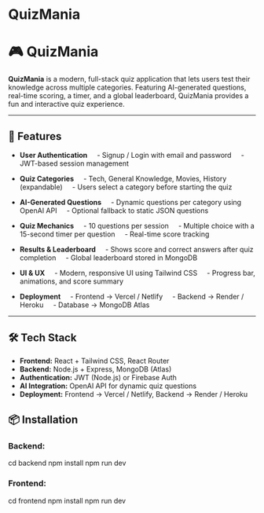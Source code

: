 # QuizMania

# 🎮 QuizMania

**QuizMania** is a modern, full-stack quiz application that lets users test their knowledge across multiple categories. Featuring AI-generated questions, real-time scoring, a timer, and a global leaderboard, QuizMania provides a fun and interactive quiz experience.  

---

## 🧠 Features

- **User Authentication**  
  - Signup / Login with email and password  
  - JWT-based session management  

- **Quiz Categories**  
  - Tech, General Knowledge, Movies, History (expandable)  
  - Users select a category before starting the quiz  

- **AI-Generated Questions**  
  - Dynamic questions per category using OpenAI API  
  - Optional fallback to static JSON questions  

- **Quiz Mechanics**  
  - 10 questions per session  
  - Multiple choice with a 15-second timer per question  
  - Real-time score tracking  

- **Results & Leaderboard**  
  - Shows score and correct answers after quiz completion  
  - Global leaderboard stored in MongoDB  

- **UI & UX**  
  - Modern, responsive UI using Tailwind CSS  
  - Progress bar, animations, and score summary  

- **Deployment**  
  - Frontend → Vercel / Netlify  
  - Backend → Render / Heroku  
  - Database → MongoDB Atlas  

---

## 🛠 Tech Stack

- **Frontend:** React + Tailwind CSS, React Router  
- **Backend:** Node.js + Express, MongoDB (Atlas)  
- **Authentication:** JWT (Node.js) or Firebase Auth  
- **AI Integration:** OpenAI API for dynamic quiz questions  
- **Deployment:** Frontend → Vercel / Netlify, Backend → Render / Heroku  

## 📦 Installation

### Backend:

cd backend
npm install
npm run dev

### Frontend:

cd frontend
npm install
npm run dev